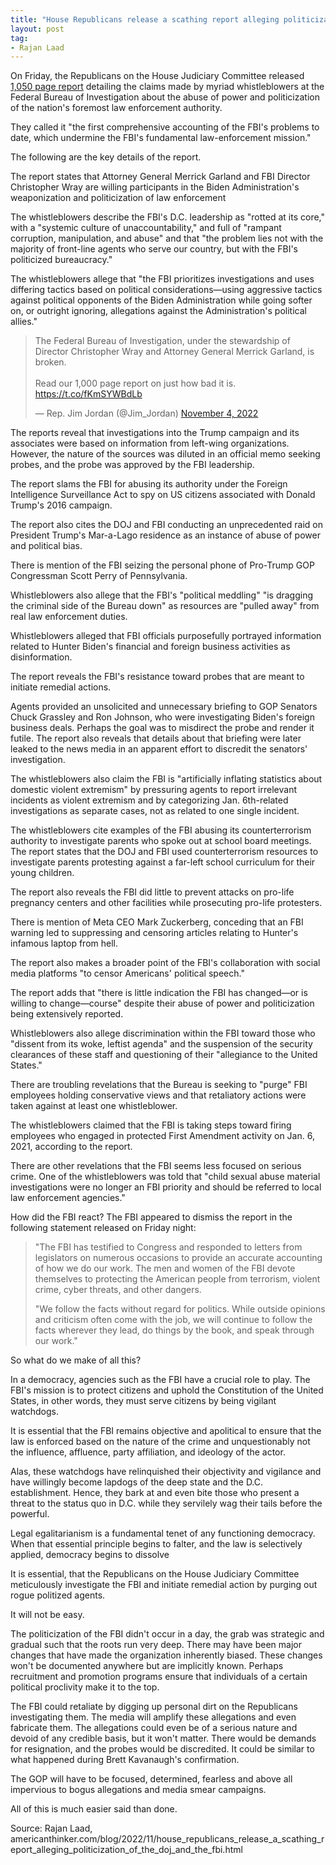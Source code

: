 ```yaml
---
title: "House Republicans release a scathing report alleging politicization of the DOJ and the FBI"
layout: post
tag:
- Rajan Laad
---
```


On Friday, the Republicans on the House Judiciary Committee released [1,050 page report](https://judiciary.house.gov/sites/evo-subsites/republicans-judiciary.house.gov/files/legacy_files/wp-content/uploads/2022/11/HJC_STAFF_FBI_REPORT.pdf) detailing the claims made by myriad whistleblowers at the Federal Bureau of Investigation about the abuse of power and politicization of the nation's foremost law enforcement authority.

They called it "the first comprehensive accounting of the FBI's problems to date, which undermine the FBI's fundamental law-enforcement mission."

The following are the key details of the report.

The report states that Attorney General Merrick Garland and FBI Director Christopher Wray are willing participants in the Biden Administration's weaponization and politicization of law enforcement

The whistleblowers describe the FBI's D.C. leadership as "rotted at its core," with a "systemic culture of unaccountability," and full of "rampant corruption, manipulation, and abuse" and that "the problem lies not with the majority of front-line agents who serve our country, but with the FBI's politicized bureaucracy."

The whistleblowers allege that "the FBI prioritizes investigations and uses differing tactics based on political considerations—using aggressive tactics against political opponents of the Biden Administration while going softer on, or outright ignoring, allegations against the Administration's political allies."

<blockquote class="twitter-tweet"><p lang="en" dir="ltr">The Federal Bureau of Investigation, under the stewardship of Director Christopher Wray and Attorney General Merrick Garland, is broken. <br><br>Read our 1,000 page report on just how bad it is. <a href="https://t.co/fKmSYWBdLb">https://t.co/fKmSYWBdLb</a></p>&mdash; Rep. Jim Jordan (@Jim_Jordan) <a href="https://twitter.com/Jim_Jordan/status/1588491175178403842?ref_src=twsrc%5Etfw">November 4, 2022</a></blockquote> <script async src="https://platform.twitter.com/widgets.js" charset="utf-8"></script>

The reports reveal that investigations into the Trump campaign and its associates were based on information from left-wing organizations. However, the nature of the sources was diluted in an official memo seeking probes, and the probe was approved by the FBI leadership.

The report slams the FBI for abusing its authority under the Foreign Intelligence Surveillance Act to spy on US citizens associated with Donald Trump's 2016 campaign.

The report also cites the DOJ and FBI conducting an unprecedented raid on President Trump's Mar-a-Lago residence as an instance of abuse of power and political bias.

There is mention of the FBI seizing the personal phone of Pro-Trump GOP Congressman Scott Perry of Pennsylvania.

Whistleblowers also allege that the FBI's "political meddling" "is dragging the criminal side of the Bureau down" as resources are "pulled away" from real law enforcement duties.

Whistleblowers alleged that FBI officials purposefully portrayed information related to Hunter Biden's financial and foreign business activities as disinformation.

The report reveals the FBI's resistance toward probes that are meant to initiate remedial actions.

Agents provided an unsolicited and unnecessary briefing to GOP Senators Chuck Grassley and Ron Johnson, who were investigating Biden's foreign business deals. Perhaps the goal was to misdirect the probe and render it futile. The report also reveals that details about that briefing were later leaked to the news media in an apparent effort to discredit the senators' investigation.

The whistleblowers also claim the FBI is "artificially inflating statistics about domestic violent extremism" by pressuring agents to report irrelevant incidents as violent extremism and by categorizing Jan. 6th-related investigations as separate cases, not as related to one single incident.

The whistleblowers cite examples of the FBI abusing its counterterrorism authority to investigate parents who spoke out at school board meetings. The report states that the DOJ and FBI used counterterrorism resources to investigate parents protesting against a far-left school curriculum for their young children.

The report also reveals the FBI did little to prevent attacks on pro-life pregnancy centers and other facilities while prosecuting pro-life protesters.

There is mention of Meta CEO Mark Zuckerberg, conceding that an FBI warning led to suppressing and censoring articles relating to Hunter's infamous laptop from hell.

The report also makes a broader point of the FBI's collaboration with social media platforms "to censor Americans' political speech."

The report adds that "there is little indication the FBI has changed—or is willing to change—course" despite their abuse of power and politicization being extensively reported.

Whistleblowers also allege discrimination within the FBI toward those who "dissent from its woke, leftist agenda" and the suspension of the security clearances of these staff and questioning of their "allegiance to the United States."

There are troubling revelations that the Bureau is seeking to "purge" FBI employees holding conservative views and that retaliatory actions were taken against at least one whistleblower.

The whistleblowers claimed that the FBI is taking steps toward firing employees who engaged in protected First Amendment activity on Jan. 6, 2021, according to the report.

There are other revelations that the FBI seems less focused on serious crime. One of the whistleblowers was told that "child sexual abuse material investigations were no longer an FBI priority and should be referred to local law enforcement agencies."

How did the FBI react? The FBI appeared to dismiss the report in the following statement released on Friday night:

> "The FBI has testified to Congress and responded to letters from legislators on numerous occasions to provide an accurate accounting of how we do our work. The men and women of the FBI devote themselves to protecting the American people from terrorism, violent crime, cyber threats, and other dangers.
>
> "We follow the facts without regard for politics. While outside opinions and criticism often come with the job, we will continue to follow the facts wherever they lead, do things by the book, and speak through our work."

So what do we make of all this?

In a democracy, agencies such as the FBI have a crucial role to play. The FBI's mission is to protect citizens and uphold the Constitution of the United States, in other words, they must serve citizens by being vigilant watchdogs.

It is essential that the FBI remains objective and apolitical to ensure that the law is enforced based on the nature of the crime and unquestionably not the influence, affluence, party affiliation, and ideology of the actor.

Alas, these watchdogs have relinquished their objectivity and vigilance and have willingly become lapdogs of the deep state and the D.C. establishment. Hence, they bark at and even bite those who present a threat to the status quo in D.C. while they servilely wag their tails before the powerful.

Legal egalitarianism is a fundamental tenet of any functioning democracy. When that essential principle begins to falter, and the law is selectively applied, democracy begins to dissolve

It is essential, that the Republicans on the House Judiciary Committee meticulously investigate the FBI and initiate remedial action by purging out rogue politized agents.

It will not be easy.

The politicization of the FBI didn't occur in a day, the grab was strategic and gradual such that the roots run very deep. There may have been major changes that have made the organization inherently biased. These changes won't be documented anywhere but are implicitly known. Perhaps recruitment and promotion programs ensure that individuals of a certain political proclivity make it to the top.

The FBI could retaliate by digging up personal dirt on the Republicans investigating them. The media will amplify these allegations and even fabricate them. The allegations could even be of a serious nature and devoid of any credible basis, but it won't matter. There would be demands for resignation, and the probes would be discredited. It could be similar to what happened during Brett Kavanaugh's confirmation.

The GOP will have to be focused, determined, fearless and above all impervious to bogus allegations and media smear campaigns.

All of this is much easier said than done.

Source: Rajan Laad, americanthinker.com/blog/2022/11/house\_republicans\_release\_a\_scathing\_report\_alleging\_politicization\_of\_the\_doj\_and\_the\_fbi.html
